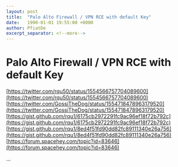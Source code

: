 ```yaml
---
layout: post
title:  "Palo Alto Firewall / VPN RCE with default Key"
date:   1990-01-01 19:55:00 +0000
author: PfiatDe
excerpt_separator: <!--more-->
---
```


# Palo Alto Firewall / VPN RCE with default Key
[https://twitter.com/rqu50/status/1554566757704089600](https://twitter.com/rqu50/status/1554566757704089600)
[https://twitter.com/GossiTheDog/status/1554718478963179520](https://twitter.com/GossiTheDog/status/1554718478963179520)
[https://gist.github.com/rqu1/6175cb2972291fc9ac96ef18f72b792c](https://gist.github.com/rqu1/6175cb2972291fc9ac96ef18f72b792c)
[https://gist.github.com/rqu1/8ed4f51fd90dd82fc89111340e26a756](https://gist.github.com/rqu1/8ed4f51fd90dd82fc89111340e26a756)
[https://forum.spacehey.com/topic?id=83646](https://forum.spacehey.com/topic?id=83646)

...
<!--more-->
